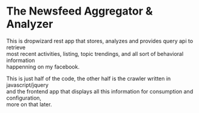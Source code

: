 # The Newsfeed Aggregator & Analyzer

This is dropwizard rest app that stores, analyzes and provides query api to retrieve<br/>
most recent  activities, listing, topic trendings, and all sort of behavioral information<br/>
happenning on my facebook.<br/>

This is just half of the code, the other half is the crawler written in javascript/jquery<br/> 
and the frontend app that displays all this information for consumption and configuration,<br/>
more on that later.


